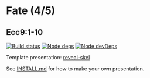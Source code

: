 # Fate (4/5)
## Ecc9:1-10

[![Build status](https://api.travis-ci.org/sermons/fate.svg)](https://travis-ci.org/github/sermons/fate)
[![Node deps](https://david-dm.org/sermons/fate.svg)](https://david-dm.org/sermons/fate)
[![Node devDeps](https://david-dm.org/sermons/fate/dev-status.svg)](https://david-dm.org/sermons/fate?type=dev)

Template presentation: [reveal-skel](https://github.com/sermons/reveal-skel)

See [INSTALL.md](INSTALL.md)
for how to make your own presentation.
